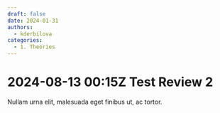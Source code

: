 ```yaml
---
draft: false
date: 2024-01-31
authors:
  - kderbilova
categories:
  - 1. Theories
---
```


# 2024-08-13 00:15Z Test Review 2

Nullam urna elit, malesuada eget finibus ut, ac tortor.